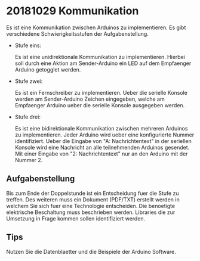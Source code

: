 # 20181029 Kommunikation

Es ist eine Kommunikation zwischen Arduinos zu implementieren. Es gibt verschiedene Schwierigkeitsstufen der Aufgabenstellung.

* Stufe eins:

  Es ist eine unidirektionale Kommunikation zu implementieren. Hierbei soll durch eine Aktion am Sender-Arduino ein LED auf dem Empfaenger Arduino getogglet werden.
  
* Stufe zwei:

  Es ist ein Fernschreiber zu implementieren. Ueber die serielle Konsole werden am Sender-Arduino Zeichen eingegeben, welche am Empfaenger Arduino ueber die serielle Konsole ausgegeben werden. 
  
* Stufe drei:

  Es ist eine bidirektionale Kommunikation zwischen mehreren Arduinos zu implementieren. Jeder Arduino wird ueber eine konfigurierte Nummer identifiziert. Ueber die Eingabe von "A: Nachrichtentext" in der seriellen Konsole wird eine Nachricht an alle teilnehmenden Arduinos gesendet. Mit einer Eingabe von "2: Nachrichtentext" nur an den Arduino mit der Nummer 2.
  
## Aufgabenstellung

Bis zum Ende der Doppelstunde ist ein Entscheidung fuer die Stufe zu treffen.
Des weiteren muss ein Dokument (PDF/TXT) erstellt werden in welchem Sie sich fuer eine Technologie entscheiden. 
Die benoetigte elektrische Beschaltung muss beschrieben werden.
Libraries die zur Umsetzung in Frage kommen sollen identifiziert werden.

## Tips

Nutzen Sie die Datenblaetter und die Beispiele der Arduino Software.

